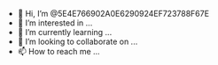 - 👋 Hi, I’m @5E4E766902A0E6290924EF723788F67E
- 👀 I’m interested in ...
- 🌱 I’m currently learning ...
- 💞️ I’m looking to collaborate on ...
- 📫 How to reach me ...

<!---
5E4E766902A0E6290924EF723788F67E/5E4E766902A0E6290924EF723788F67E is a ✨ special ✨ repository because its `README.md` (this file) appears on your GitHub profile.
You can click the Preview link to take a look at your changes.
--->
